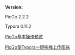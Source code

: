 **Version:**

PicGo 2.2.2

Typora 0.11.2



[PicGo基本操作预览](https://picgo.github.io/PicGo-Doc/zh/guide/config.html#%E5%9F%BA%E6%9C%AC%E6%93%8D%E4%BD%9C%E9%A2%84%E8%A7%88)

[PicGo使Typora一键拖拽上传图床](https://mp.weixin.qq.com/s/EQ4MyjeHD88798HWgHH_zw)

